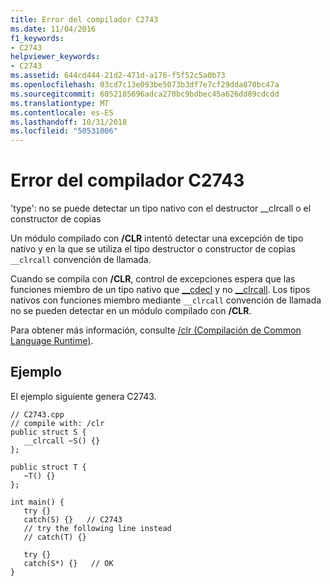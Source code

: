 ```yaml
---
title: Error del compilador C2743
ms.date: 11/04/2016
f1_keywords:
- C2743
helpviewer_keywords:
- C2743
ms.assetid: 644cd444-21d2-471d-a176-f5f52c5a0b73
ms.openlocfilehash: 03cd7c13e093be5073b3df7e7cf29dda870bc47a
ms.sourcegitcommit: 6052185696adca270bc9bdbec45a626dd89cdcdd
ms.translationtype: MT
ms.contentlocale: es-ES
ms.lasthandoff: 10/31/2018
ms.locfileid: "50531006"
---
```

# <a name="compiler-error-c2743"></a>Error del compilador C2743

'type': no se puede detectar un tipo nativo con el destructor __clrcall o el constructor de copias

Un módulo compilado con **/CLR** intentó detectar una excepción de tipo nativo y en la que se utiliza el tipo destructor o constructor de copias `__clrcall` convención de llamada.

Cuando se compila con **/CLR**, control de excepciones espera que las funciones miembro de un tipo nativo que [__cdecl](../../cpp/cdecl.md) y no [__clrcall](../../cpp/clrcall.md). Los tipos nativos con funciones miembro mediante `__clrcall` convención de llamada no se pueden detectar en un módulo compilado con **/CLR**.

Para obtener más información, consulte [/clr (Compilación de Common Language Runtime)](../../build/reference/clr-common-language-runtime-compilation.md).

## <a name="example"></a>Ejemplo

El ejemplo siguiente genera C2743.

```
// C2743.cpp
// compile with: /clr
public struct S {
   __clrcall ~S() {}
};

public struct T {
   ~T() {}
};

int main() {
   try {}
   catch(S) {}   // C2743
   // try the following line instead
   // catch(T) {}

   try {}
   catch(S*) {}   // OK
}
```